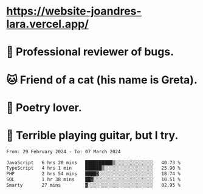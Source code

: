 # https://website-joandres-lara.vercel.app/
# 🐛 Professional reviewer of bugs.
# 🐱 Friend of a cat (his name is Greta).
# 📜 Poetry lover.
# 🎸 Terrible playing guitar, but I try.

<!--START_SECTION:waka-->

```txt
From: 29 February 2024 - To: 07 March 2024

JavaScript   6 hrs 20 mins   ██████████▒░░░░░░░░░░░░░░   40.73 %
TypeScript   4 hrs 1 min     ██████▒░░░░░░░░░░░░░░░░░░   25.90 %
PHP          2 hrs 54 mins   ████▓░░░░░░░░░░░░░░░░░░░░   18.74 %
SQL          1 hr 38 mins    ██▓░░░░░░░░░░░░░░░░░░░░░░   10.51 %
Smarty       27 mins         ▓░░░░░░░░░░░░░░░░░░░░░░░░   02.95 %
```

<!--END_SECTION:waka-->
